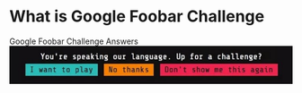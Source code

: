 # What is Google Foobar Challenge

Google Foobar Challenge Answers
![Invitation to Google Goobar Challenge](./img/play.jpg)
